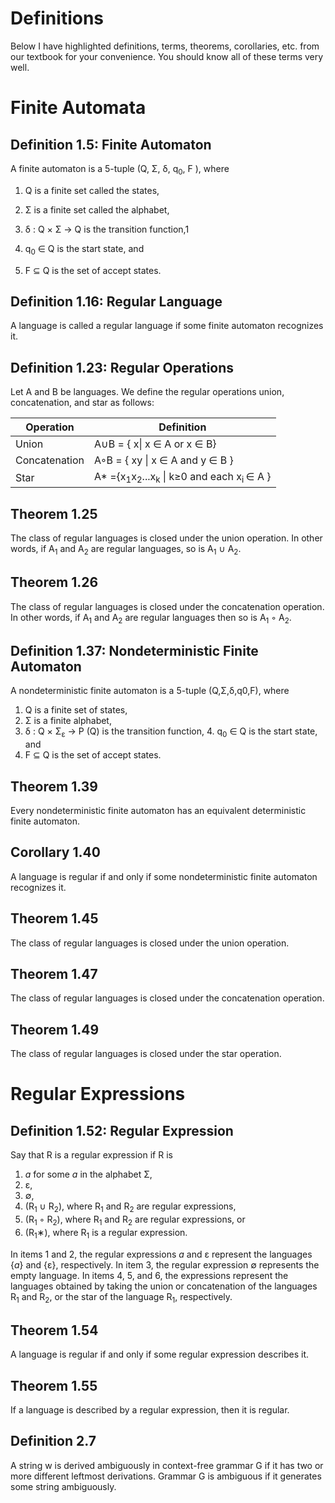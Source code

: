 # Definitions

Below I have highlighted definitions, terms, theorems, corollaries, etc. from our textbook for your convenience.  You should know all of these terms very well.

# Finite Automata

## Definition 1.5: Finite Automaton
A finite automaton is a 5-tuple (Q, Σ, δ, q<sub>0</sub>, F ), where

1. Q is a finite set called the states,

2. Σ is a finite set called the alphabet,

3. δ : Q × Σ → Q is the transition function,1

4. q<sub>0</sub> ∈ Q is the start state, and

5. F ⊆ Q is the set of accept states.

## Definition 1.16: Regular Language
A language is called a regular language if some finite automaton recognizes it.

## Definition 1.23: Regular Operations
Let A and B be languages. We define the regular operations union,
concatenation, and star as follows:

| Operation     | Definition                                                                           |
|---------------|--------------------------------------------------------------------------------------|
| Union         | A∪B = { x\| x ∈ A or x ∈ B}                                                              |
| Concatenation | A◦B = { xy \| x ∈ A and y ∈ B }                                                          |
| Star          | A* ={x<sub>1</sub>x<sub>2</sub>...x<sub>k</sub> \| k≥0 and each x<sub>i </sub> ∈ A } |


## Theorem 1.25
The class of regular languages is closed under the union operation.
In other words, if A<sub>1</sub> and A<sub>2</sub> are regular languages, so is A<sub>1</sub> ∪ A<sub>2</sub>.


## Theorem 1.26
The class of regular languages is closed under the concatenation operation.
In other words, if A<sub>1</sub> and A<sub>2</sub> are regular languages then so is A<sub>1</sub> ◦ A<sub>2</sub>.

## Definition 1.37: Nondeterministic Finite Automaton
A nondeterministic finite automaton is a 5-tuple (Q,Σ,δ,q0,F),
where
1. Q is a finite set of states,
2. Σ is a finite alphabet,
3. δ : Q × Σ<sub>ε</sub> → P (Q) is the transition function, 4. q<sub>0</sub> ∈ Q is the start state, and
5. F ⊆ Q is the set of accept states.


## Theorem 1.39
Every nondeterministic finite automaton has an equivalent deterministic finite automaton.

## Corollary 1.40
A language is regular if and only if some nondeterministic finite automaton recognizes it.

## Theorem 1.45
The class of regular languages is closed under the union operation.

## Theorem 1.47
The class of regular languages is closed under the concatenation operation.

## Theorem 1.49
The class of regular languages is closed under the star operation.


# Regular Expressions

## Definition 1.52: Regular Expression
Say that R is a regular expression if R is
1. *a* for some *a* in the alphabet Σ,
2. ε,
3. ∅,
4. (R<sub>1</sub> ∪ R<sub>2</sub>), where R<sub>1</sub> and R<sub>2</sub> are regular expressions,
5. (R<sub>1</sub> ◦ R<sub>2</sub>), where R<sub>1</sub> and R<sub>2</sub> are regular expressions, or
6. (R<sub>1</sub>∗), where R<sub>1</sub> is a regular expression.

In items 1 and 2, the regular expressions *a* and ε represent the languages {*a*} and {ε}, respectively. In item 3, the regular expression ∅ represents the empty language. In items 4, 5, and 6, the expressions represent the languages obtained by taking the union or concatenation of the languages R<sub>1</sub> and R<sub>2</sub>, or the star of the language R<sub>1</sub>, respectively.

## Theorem 1.54

A language is regular if and only if some regular expression describes it.

## Theorem 1.55
If a language is described by a regular expression, then it is regular.


## Definition 2.7

A string w is derived ambiguously in context-free grammar G if it has two or more different leftmost derivations. Grammar G is ambiguous if it generates some string ambiguously.
